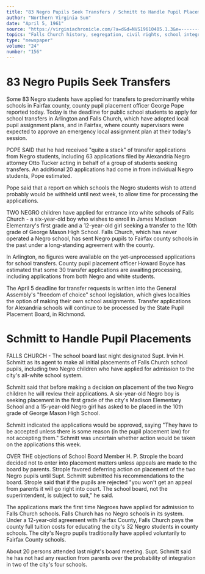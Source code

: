 ```yaml
---
title: "83 Negro Pupils Seek Transfers / Schmitt to Handle Pupil Placements"
author: "Northern Virginia Sun"
date: "April 5, 1961"
source: "https://virginiachronicle.com/?a=d&d=NVS19610405.1.3&e=-------en-20--1--txt-txIN--------"
topics: "Falls Church history, segregation, civil rights, school integration, Northern Virginia, Fairfax County, George Mason High School"
type: "newspaper"
volume: "24"
number: "156"
---
```


# 83 Negro Pupils Seek Transfers

Some 83 Negro students have applied for transfers to predominantly white schools in Fairfax county, county pupil placement officer George Pope reported today. Today is the deadline for public school students to apply for school transfers in Arlington and Falls Church, which have adopted local pupil assignment plans, and in Fairfax, where county supervisors were expected to approve an emergency local assignment plan at their today's session. 

POPE SAID that he had received "quite a stack" of transfer applications from Negro students, including 63 applications filed by Alexandria Negro attorney Otto Tucker acting in behalf of a group of students seeking transfers. An additional 20 applications had come in from individual Negro students, Pope estimated. 

Pope said that a report on which schools the Negro students wish to attend probably would be withheld until next week, to allow time for processing the applications. 

TWO NEGRO children have applied for entrance into white schools of Falls Church - a six-year-old boy who wishes to enroll in James Madison Elementary's first grade and a 12-year-old girl seeking a transfer to the 10th grade of George Mason High School. Falls Church, which has never operated a Negro school, has sent Negro pupils to Fairfax county schools in the past under a long-standing agreement with the county.

In Arlington, no figures were available on the yet-unprocessed applications for school transfers. County pupil placement officer Howard Boyce has estimated that some 30 transfer applications are awaiting processing, including applications from both Negro and white students.

The April 5 deadline for transfer requests is written into the General Assembly's "freedom of choice" school legislation, which gives localities the option of making their own school assignments. Transfer applications for Alexandria schools will continue to be processed by the State Pupil Placement Board, in Richmond.

# Schmitt to Handle Pupil Placements

FALLS CHURCH - The school board last night designated Supt. Irvin H. Schmitt as its agent to make all initial placements of Falls Church school pupils, including two Negro children who have applied for admission to the city's all-white school system. 

Schmitt said that before making a decision on placement of the two Negro children he will review their applications. A six-year-old Negro boy is seeking placement in the first grade of the city's Madison Elementary School and a 15-year-old Negro girl has asked to be placed in the 10th grade of George Mason High School. 

Schmitt indicated the applications would be approved, saying "They have to be accepted unless there is some reason (in the pupil placement law) for not accepting them." Schmitt was uncertain whether action would be taken on the applications this week.

OVER THE objections of School Board Member H. P. Strople the board decided not to enter into placement matters unless appeals are made to the board by parents. Strople favored deferring action on placement of the two Negro pupils until Supt. Schmitt submitted his recommendations to the board. Strople said that if the pupils are rejected "you won't get an appeal from parents it will go right into court. The school board, not the superintendent, is subject to suit," he said.

The applications mark the first time Negroes have applied for admission to Falls Church schools. Falls Church has no Negro schools in its system. Under a 12-year-old agreement with Fairfax County, Falls Church pays the county full tuition costs for educating the city's 32 Negro students in county schools. The city's Negro pupils traditionally have applied voluntarily to Fairfax County schools. 

About 20 persons attended last night's board meeting. Supt. Schmitt said he has not had any reaction from parents over the probability of integration in two of the city's four schools. 
